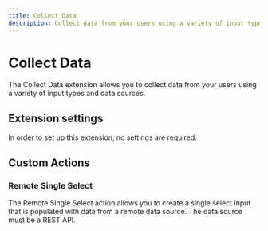 ```yaml
---
title: Collect Data
description: Collect data from your users using a variety of input types and data sources
---
```


# Collect Data

The Collect Data extension allows you to collect data from your users using a variety of input types and data sources.

## Extension settings

In order to set up this extension, no settings are required.

## Custom Actions

### Remote Single Select

The Remote Single Select action allows you to create a single select input that is populated with data from a remote data source. The data source must be a REST API.
